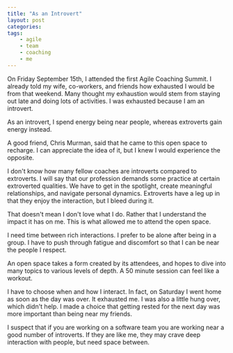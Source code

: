 ```yaml
---
title: "As an Introvert"
layout: post
categories:
tags:
    - agile
    - team
    - coaching
	- me
---
```

On Friday September 15th, I attended the first Agile Coaching Summit. I already told my wife, co-workers, and friends how exhausted I would be from that weekend. Many thought my exhaustion would stem from staying out late and doing lots of activities. I was exhausted because I am an introvert.

As an introvert, I spend energy being near people, whereas extroverts gain energy instead.

A good friend, Chris Murman, said that he came to this open space to recharge. I can appreciate the idea of it, but I knew I would experience the opposite.

I don't know how many fellow coaches are introverts compared to extroverts. I will say that our profession demands some practice at certain extroverted qualities. We have to get in the spotlight, create meaningful relationships, and navigate personal dynamics. Extroverts have a leg up in that they enjoy the interaction, but I bleed during it.

That doesn't mean I don't love what I do. Rather that I understand the impact it has on me. This is what allowed me to attend the open space.

I need time between rich interactions. I prefer to be alone after being in a group. I have to push through fatigue and discomfort so that I can be near the people I respect.

An open space takes a form created by its attendees, and hopes to dive into many topics to various levels of depth. A 50 minute session can feel like a workout. 

I have to choose when and how I interact. In fact, on Saturday I went home as soon as the day was over. It exhausted me. I was also a little hung over, which didn't help. I made a choice that getting rested for the next day was more important than being near my friends. 

I suspect that if you are working on a software team you are working near a good number of introverts. If they are like me, they may crave deep interaction with people, but need space between.

